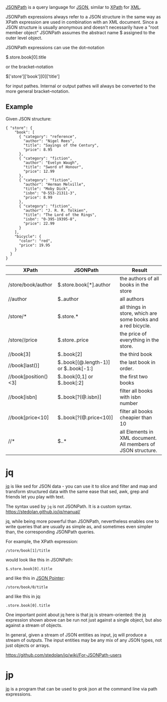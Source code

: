 [JSONPath](https://goessner.net/articles/JsonPath/) is a query language for [JSON](https://www.json.org/json-en.html), similar to [XPath](https://en.wikipedia.org/wiki/XPath) for [XML](https://en.wikipedia.org/wiki/XML).

JSONPath expressions always refer to a JSON structure in the same way as XPath expression are used in combination with an XML document. Since a JSON structure is usually anonymous and doesn't necessarily have a "root member object" JSONPath assumes the abstract name $ assigned to the outer level object.

JSONPath expressions can use the dot–notation

$.store.book[0].title

or the bracket–notation

$['store']['book'][0]['title']

for input pathes. Internal or output pathes will always be converted to the more general bracket–notation.


## Example

Given JSON structure:

```
{ "store": {
    "book": [ 
      { "category": "reference",
        "author": "Nigel Rees",
        "title": "Sayings of the Century",
        "price": 8.95
      },
      { "category": "fiction",
        "author": "Evelyn Waugh",
        "title": "Sword of Honour",
        "price": 12.99
      },
      { "category": "fiction",
        "author": "Herman Melville",
        "title": "Moby Dick",
        "isbn": "0-553-21311-3",
        "price": 8.99
      },
      { "category": "fiction",
        "author": "J. R. R. Tolkien",
        "title": "The Lord of the Rings",
        "isbn": "0-395-19395-8",
        "price": 22.99
      }
    ],
    "bicycle": {
      "color": "red",
      "price": 19.95
    }
  }
}
```


| XPath	| JSONPath	| Result |
|---------|--------------|--------|
|/store/book/author|	$.store.book[*].author	|the authors of all books in the store|
|//author	|$..author|	all authors|
|/store/*	|$.store.*	|all things in store, which are some books and a red bicycle.|
|/store//price|	$.store..price	|the price of everything in the store.|
|//book[3]|	$..book[2]	|the third book|
|//book[last()]|	$..book[(@.length-1)] or  $..book[-1:]	|the last book in order.|
|//book[position()<3]|	$..book[0,1] or $..book[:2]	|the first two books|
|//book[isbn]	|$..book[?(@.isbn)]|	filter all books with isbn number|
|//book[price<10]	|$..book[?(@.price<10)]	|filter all books cheapier than 10|
|//*	|$..*	|all Elements in XML document. All members of JSON structure.|


# jq

[jq](https://stedolan.github.io/jq/) is like sed for JSON data - you can use it to slice and filter and map and transform structured data with the same ease that sed, awk, grep and friends let you play with text.

The syntax used by `jq` is not JSONPath.  It is a custom syntax.  https://stedolan.github.io/jq/manual/

jq, while being more powerful than JSONPath, nevertheless enables one to write queries that are usually as simple as, and sometimes even simpler than, the corresponding JSONPath queries.  

For example, the XPath expression:
```
/store/book[1]/title
```
would look like this in JSONPath:
```
$.store.book[0].title
```
and like this in [JSON Pointer](https://tools.ietf.org/html/rfc6901):
```
/store/book/0/title
```
and like this in jq:
```
.store.book[0].title
```
One important point about jq here is that jq is stream-oriented: the jq expression shown above can be run not just against a single object, but also against a stream of objects.  

In general, given a stream of JSON entities as input, jq will produce a stream of outputs. The input entities may be any mix of any JSON types, not just objects or arrays.

https://github.com/stedolan/jq/wiki/For-JSONPath-users



# jp

[jp](https://github.com/bobbae/jp) is a program that can be used to grok json at the command line via path expressions. 

